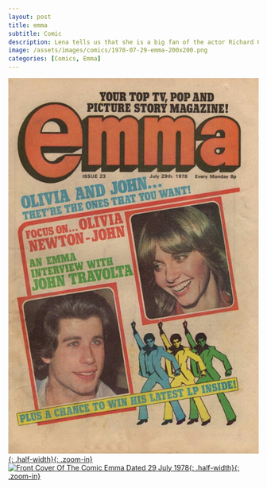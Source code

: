 ```yaml
---
layout: post
title: emma
subtitle: Comic
description: Lena tells us that she is a big fan of the actor Richard O'Sullivan, and almost met him once. She reveals that the record company gave her a chopper bike as a present, but she later gave it to Carla back on Bute. Click on link for full article.
image: /assets/images/comics/1978-07-29-emma-200x200.png
categories: [Comics, Emma]
---
```


[![Front Cover Of The Comic Emma Dated 29 July 1978](/assets/images/comics/1978-07-29-emma-front-cover.jpg){: .half-width}{: .zoom-in}](/assets/images/comics/1978-07-29-emma-front-cover.jpg)
[![Front Cover Of The Comic Emma Dated 29 July 1978](/assets/images/comics/1978-07-29-emma-page-7.jpg){: .half-width}{: .zoom-in}](/assets/images/comics/1978-07-29-emma-page-7.jpg)
